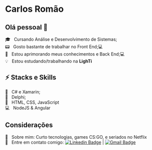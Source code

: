 <!--
**carl0sR0ma0/carl0sR0ma0** is a ✨ _special_ ✨ repository because its `README.md` (this file) appears on your GitHub profile.

Here are some ideas to get you started:

- 🔭 I’m currently working on ...
- 🌱 I’m currently learning ...
- 👯 I’m looking to collaborate on ...
- 🤔 I’m looking for help with ...
- 💬 Ask me about ...
- 📫 How to reach me: ...
- 😄 Pronouns: ...
- ⚡ Fun fact: ...
-->

# Carlos Romão
## Olá pessoal 👋
 :mortar_board: &nbsp; Cursando Análise e Desenvolvimento de Sistemas;
 <br />:pager: &nbsp; Gosto bastante de trabalhar no Front End;:computer:
 <br />:electric_plug: &nbsp; Estou aprimorando meus conhecimentos e Back End;:computer:
 <br />:bulb:  &nbsp; Estou estudando/trabalhando na **LighTi**
 
## :zap: Stacks e Skills
 :purple_heart: &nbsp; C# e Xamarin;
 <br />:closed_book: &nbsp; Delphi;
 <br />:large_blue_diamond: &nbsp; HTML, CSS, JavaScript
 <br />:computer: &nbsp; NodeJS & Angular
 
## Considerações
 💬  &nbsp; Sobre mim: Curto tecnologias, games CS:GO, e seriados no Netflix
 <br />:email: &nbsp; Entre em contato comigo: [![Linkedin Badge](https://img.shields.io/badge/-CarlosRomao-blue?style=flat-square&logo=Linkedin&logoColor=white&link=https://www.linkedin.com/in/carlos-rom%C3%A3o-22ba15bb/)](https://www.linkedin.com/in/carlos-rom%C3%A3o-22ba15bb/)
|
  [![Gmail Badge](https://img.shields.io/badge/-cvpromao@gmail.com-c14438?style=flat-square&logo=Gmail&logoColor=white&link=mailto:cvpromao@gmail.com)](mailto:cvpromao@gmail.com)
